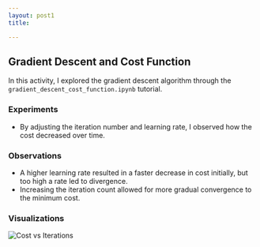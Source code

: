```yaml
---
layout: post1
title: 

---
```

## Gradient Descent and Cost Function

In this activity, I explored the gradient descent algorithm through the `gradient_descent_cost_function.ipynb` tutorial. 

### Experiments
- By adjusting the iteration number and learning rate, I observed how the cost decreased over time. 

### Observations
- A higher learning rate resulted in a faster decrease in cost initially, but too high a rate led to divergence.
- Increasing the iteration count allowed for more gradual convergence to the minimum cost.

### Visualizations
![Cost vs Iterations](path/to/your/cost_vs_iterations.png)
